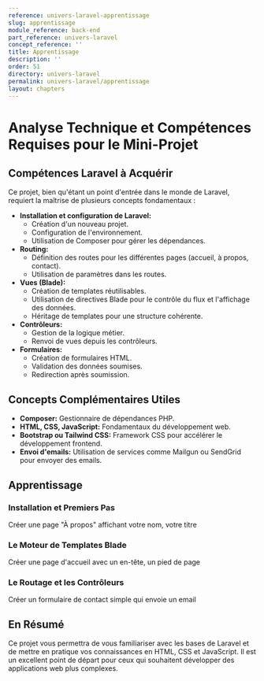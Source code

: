 ```yaml
---
reference: univers-laravel-apprentissage
slug: apprentissage
module_reference: back-end
part_reference: univers-laravel
concept_reference: ''
title: Apprentissage
description: ''
order: 51
directory: univers-laravel
permalink: univers-laravel/apprentissage
layout: chapters
---
```


# Analyse Technique et Compétences Requises pour le Mini-Projet

## Compétences Laravel à Acquérir

Ce projet, bien qu'étant un point d'entrée dans le monde de Laravel, requiert la maîtrise de plusieurs concepts fondamentaux :

  * **Installation et configuration de Laravel:**
      * Création d'un nouveau projet.
      * Configuration de l'environnement.
      * Utilisation de Composer pour gérer les dépendances.
  * **Routing:**
      * Définition des routes pour les différentes pages (accueil, à propos, contact).
      * Utilisation de paramètres dans les routes.
  * **Vues (Blade):**
      * Création de templates réutilisables.
      * Utilisation de directives Blade pour le contrôle du flux et l'affichage des données.
      * Héritage de templates pour une structure cohérente.
  * **Contrôleurs:**
      * Gestion de la logique métier.
      * Renvoi de vues depuis les contrôleurs.
  * **Formulaires:**
      * Création de formulaires HTML.
      * Validation des données soumises.
      * Redirection après soumission.

## Concepts Complémentaires Utiles

  * **Composer:** Gestionnaire de dépendances PHP.
  * **HTML, CSS, JavaScript:** Fondamentaux du développement web.
  * **Bootstrap ou Tailwind CSS:** Framework CSS pour accélérer le développement frontend.
  * **Envoi d'emails:** Utilisation de services comme Mailgun ou SendGrid pour envoyer des emails.


## Apprentissage


### Installation et Premiers Pas
Créer une page "À propos" affichant votre nom, votre titre 

### Le Moteur de Templates Blade
Créer une page d'accueil avec un en-tête, un pied de page 

### Le Routage et les Contrôleurs
Créer un formulaire de contact simple qui envoie un email 


## En Résumé

Ce projet vous permettra de vous familiariser avec les bases de Laravel et de mettre en pratique vos connaissances en HTML, CSS et JavaScript. Il est un excellent point de départ pour ceux qui souhaitent développer des applications web plus complexes.
